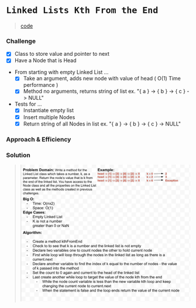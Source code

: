 # `Linked Lists Kth From the End`

> [code](link-list-kth-from-end.test.js)

### Challenge

- [x] Class to store value and pointer to next
- [x] Have a Node that is Head
- From starting with empty Linked List ...
  - [x] Take an argument, adds new node with value of head ( O(1) Time performance )
  - [x] Method no arguments, returns string of list ex. "{ a } -> { b } -> { c } -> NULL"
- Tests for ...
  - [x] Instantiate empty list
  - [x] Insert multiple Nodes
  - [x] Return string of all Nodes in list ex. "{ a } -> { b } -> { c } -> NULL"

### Approach & Efficiency

### Solution

> ![White Board](../../whiteboards/link-list-kth-from-end.test.png)
